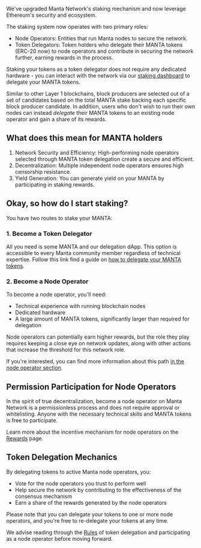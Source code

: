 We've upgraded Manta Network's staking mechanism and now leverage Ethereum's security and ecosystem.

The staking system now operates with two primary roles:
- Node Operators: Entities that run Manta nodes to secure the network.
- Token Delegators: Token holders who delegate their MANTA tokens (ERC-20 now) to node operators and contribute in securing the network further, earning rewards in the process.

Staking your tokens as a token delegator does not require any dedicated hardware - you can interact with the network via our [staking dashboard](https://app.manta.network/manta/stake) to delegate your MANTA tokens.

Similar to other Layer 1 blockchains, block producers are selected out of a set of candidates based on the total MANTA stake backing each specific block producer candidate. In addition, users who don't wish to run their own nodes can instead *delegate* their MANTA tokens to an existing node operator and gain a share of its rewards.

## What does this mean for MANTA holders

1. Network Security and Efficiency: High-performing node operators selected through MANTA token delegation create a secure and efficient.
2. Decentralization: Multiple independent node operators ensures high censorship resistance.
3. Yield Generation: You can generate yield on your MANTA by participating in staking rewards.

## Okay, so how do I start staking?

You have two routes to stake your MANTA:

### 1. Become a Token Delegator

All you need is some MANTA and our delegation dApp. This option is accessible to every Manta community member regardless of technical expertise.
Follow this link find a guide on [how to delegate your MANTA tokens](Delegation/dApp%20Overview).

### 2. Become a Node Operator

To become a node operator, you'll need:

- Technical experience with running blockchain nodes
- Dedicated hardware
- A large amount of MANTA tokens, significantly larger than required for delegation

Node operators can potentially earn higher rewards, but the role they play requires keeping a close eye on network updates, along with other actions that increase the threshold for this network role.

If you're interested, you can find more information about this path [in the node operator section](../Collation/Overview).

## Permission Participation for Node Operators

In the spirit of true decentralization, become a node operator on Manta Network is a permissionless process and does not require approval or whitelisting. Anyone with the necessary technical skills and MANTA tokens is free to participate.

Learn more about the incentive mechanism for node operators on the [Rewards](Rewards) page.

## Token Delegation Mechanics

By delegating tokens to active Manta node operators, you:

- Vote for the node operators you trust to perform well
- Help secure the network by contributing to the effectiveness of the consensus mechanism
- Earn a share of the rewards generated by the node operators

Please note that you can delegate your tokens to one or more node operators, and you're free to re-delegate your tokens at any time.

We advise reading through the [Rules](Rules) of token delegation and participating as a node operator before moving forward.
